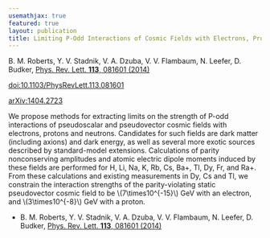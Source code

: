 ```yaml
---
usemathjax: true
featured: true
layout: publication
title: Limiting P-Odd Interactions of Cosmic Fields with Electrons, Protons, and Neutrons
---
```


B. M. Roberts, Y. V. Stadnik, V. A. Dzuba, V. V. Flambaum, N. Leefer, D. Budker, [Phys. Rev. Lett. **113**, 081601 (2014)](http://dx.doi.org/10.1103/PhysRevLett.113.081601)

[doi:10.1103/PhysRevLett.113.081601](http://dx.doi.org/10.1103/PhysRevLett.113.081601)

[arXiv:1404.2723](http://arxiv.org/abs/1404.2723)

We propose methods for extracting limits on the strength of P-odd interactions of pseudoscalar and pseudovector cosmic fields with electrons, protons and neutrons. Candidates for such fields are dark matter (including axions) and dark energy, as well as several more exotic sources described by standard-model extensions. Calculations of parity nonconserving amplitudes and atomic electric dipole moments induced by these fields are performed for H, Li, Na, K, Rb, Cs, Ba+, Tl, Dy, Fr, and Ra+. From these calculations and existing measurements in Dy, Cs and Tl, we constrain the interaction strengths of the parity-violating static pseudovector cosmic field to be \\(7\times10^{-15}\\) GeV with an electron, and \\(3\times10^{-8}\\) GeV with a proton.

 * B. M. Roberts, Y. V. Stadnik, V. A. Dzuba, V. V. Flambaum, N. Leefer, D. Budker, [Phys. Rev. Lett. **113**, 081601 (2014)](http://dx.doi.org/10.1103/PhysRevLett.113.081601)
